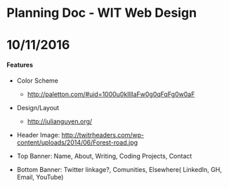 # Planning Doc - WIT Web Design

# 10/11/2016 

#### Features

* Color Scheme

	* http://paletton.com/#uid=1000u0kllllaFw0g0qFqFg0w0aF
	
	
* Design/Layout

	* http://julianguyen.org/
	
	
	
* Header Image: http://twitrheaders.com/wp-content/uploads/2014/06/Forest-road.jpg

* Top Banner: Name, About, Writing, Coding Projects, Contact

* Bottom Banner: Twitter linkage?, Comunities, Elsewhere( LinkedIn, GH, Email, YouTube)
